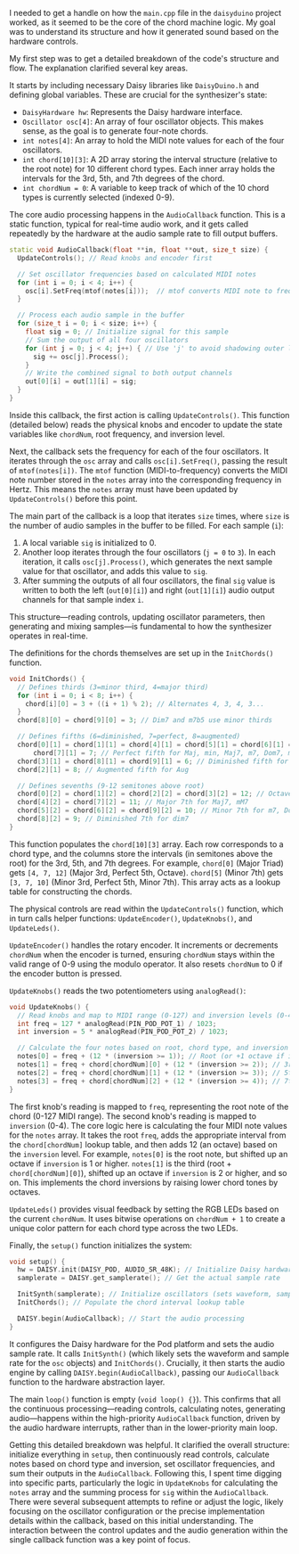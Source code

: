 I needed to get a handle on how the `main.cpp` file in the `daisyduino` project worked, as it seemed to be the core of the chord machine logic. My goal was to understand its structure and how it generated sound based on the hardware controls.

My first step was to get a detailed breakdown of the code's structure and flow. The explanation clarified several key areas.

It starts by including necessary Daisy libraries like `DaisyDuino.h` and defining global variables. These are crucial for the synthesizer's state:
- `DaisyHardware hw`: Represents the Daisy hardware interface.
- `Oscillator osc[4]`: An array of four oscillator objects. This makes sense, as the goal is to generate four-note chords.
- `int notes[4]`: An array to hold the MIDI note values for each of the four oscillators.
- `int chord[10][3]`: A 2D array storing the interval structure (relative to the root note) for 10 different chord types. Each inner array holds the intervals for the 3rd, 5th, and 7th degrees of the chord.
- `int chordNum = 0`: A variable to keep track of which of the 10 chord types is currently selected (indexed 0-9).

The core audio processing happens in the `AudioCallback` function. This is a static function, typical for real-time audio work, and it gets called repeatedly by the hardware at the audio sample rate to fill output buffers.
```cpp
static void AudioCallback(float **in, float **out, size_t size) {
  UpdateControls(); // Read knobs and encoder first

  // Set oscillator frequencies based on calculated MIDI notes
  for (int i = 0; i < 4; i++) {
    osc[i].SetFreq(mtof(notes[i]));  // mtof converts MIDI note to frequency
  }

  // Process each audio sample in the buffer
  for (size_t i = 0; i < size; i++) {
    float sig = 0; // Initialize signal for this sample
    // Sum the output of all four oscillators
    for (int j = 0; j < 4; j++) { // Use 'j' to avoid shadowing outer loop 'i'
      sig += osc[j].Process();
    }
    // Write the combined signal to both output channels
    out[0][i] = out[1][i] = sig;
  }
}
```
Inside this callback, the first action is calling `UpdateControls()`. This function (detailed below) reads the physical knobs and encoder to update the state variables like `chordNum`, root frequency, and inversion level.

Next, the callback sets the frequency for each of the four oscillators. It iterates through the `osc` array and calls `osc[i].SetFreq()`, passing the result of `mtof(notes[i])`. The `mtof` function (MIDI-to-frequency) converts the MIDI note number stored in the `notes` array into the corresponding frequency in Hertz. This means the `notes` array must have been updated by `UpdateControls()` before this point.

The main part of the callback is a loop that iterates `size` times, where `size` is the number of audio samples in the buffer to be filled. For each sample (`i`):
1. A local variable `sig` is initialized to 0.
2. Another loop iterates through the four oscillators (`j = 0` to `3`). In each iteration, it calls `osc[j].Process()`, which generates the next sample value for that oscillator, and adds this value to `sig`.
3. After summing the outputs of all four oscillators, the final `sig` value is written to both the left (`out[0][i]`) and right (`out[1][i]`) audio output channels for that sample index `i`.

This structure—reading controls, updating oscillator parameters, then generating and mixing samples—is fundamental to how the synthesizer operates in real-time.

The definitions for the chords themselves are set up in the `InitChords()` function.
```cpp
void InitChords() {
  // Defines thirds (3=minor third, 4=major third)
  for (int i = 0; i < 8; i++) {
    chord[i][0] = 3 + ((i + 1) % 2); // Alternates 4, 3, 4, 3...
  }
  chord[8][0] = chord[9][0] = 3; // Dim7 and m7b5 use minor thirds

  // Defines fifths (6=diminished, 7=perfect, 8=augmented)
  chord[0][1] = chord[1][1] = chord[4][1] = chord[5][1] = chord[6][1] =
      chord[7][1] = 7; // Perfect fifth for Maj, min, Maj7, m7, Dom7, mM7
  chord[3][1] = chord[8][1] = chord[9][1] = 6; // Diminished fifth for dim, dim7, m7b5
  chord[2][1] = 8; // Augmented fifth for Aug

  // Defines sevenths (9-12 semitones above root)
  chord[0][2] = chord[1][2] = chord[2][2] = chord[3][2] = 12; // Octave (no 7th) for triads
  chord[4][2] = chord[7][2] = 11; // Major 7th for Maj7, mM7
  chord[5][2] = chord[6][2] = chord[9][2] = 10; // Minor 7th for m7, Dom7, m7b5
  chord[8][2] = 9; // Diminished 7th for dim7
}
```
This function populates the `chord[10][3]` array. Each row corresponds to a chord type, and the columns store the intervals (in semitones above the root) for the 3rd, 5th, and 7th degrees. For example, `chord[0]` (Major Triad) gets `[4, 7, 12]` (Major 3rd, Perfect 5th, Octave). `chord[5]` (Minor 7th) gets `[3, 7, 10]` (Minor 3rd, Perfect 5th, Minor 7th). This array acts as a lookup table for constructing the chords.

The physical controls are read within the `UpdateControls()` function, which in turn calls helper functions: `UpdateEncoder()`, `UpdateKnobs()`, and `UpdateLeds()`.

`UpdateEncoder()` handles the rotary encoder. It increments or decrements `chordNum` when the encoder is turned, ensuring `chordNum` stays within the valid range of 0-9 using the modulo operator. It also resets `chordNum` to 0 if the encoder button is pressed.

`UpdateKnobs()` reads the two potentiometers using `analogRead()`:
```cpp
void UpdateKnobs() {
  // Read knobs and map to MIDI range (0-127) and inversion levels (0-4)
  int freq = 127 * analogRead(PIN_POD_POT_1) / 1023;
  int inversion = 5 * analogRead(PIN_POD_POT_2) / 1023;

  // Calculate the four notes based on root, chord type, and inversion
  notes[0] = freq + (12 * (inversion >= 1)); // Root (or +1 octave if inv >= 1)
  notes[1] = freq + chord[chordNum][0] + (12 * (inversion >= 2)); // 3rd (+1 octave if inv >= 2)
  notes[2] = freq + chord[chordNum][1] + (12 * (inversion >= 3)); // 5th (+1 octave if inv >= 3)
  notes[3] = freq + chord[chordNum][2] + (12 * (inversion >= 4)); // 7th (+1 octave if inv >= 4)
}
```
The first knob's reading is mapped to `freq`, representing the root note of the chord (0-127 MIDI range). The second knob's reading is mapped to `inversion` (0-4). The core logic here is calculating the four MIDI note values for the `notes` array. It takes the root `freq`, adds the appropriate interval from the `chord[chordNum]` lookup table, and then adds 12 (an octave) based on the `inversion` level. For example, `notes[0]` is the root note, but shifted up an octave if `inversion` is 1 or higher. `notes[1]` is the third (root + `chord[chordNum][0]`), shifted up an octave if `inversion` is 2 or higher, and so on. This implements the chord inversions by raising lower chord tones by octaves.

`UpdateLeds()` provides visual feedback by setting the RGB LEDs based on the current `chordNum`. It uses bitwise operations on `chordNum + 1` to create a unique color pattern for each chord type across the two LEDs.

Finally, the `setup()` function initializes the system:
```cpp
void setup() {
  hw = DAISY.init(DAISY_POD, AUDIO_SR_48K); // Initialize Daisy hardware for Pod at 48kHz
  samplerate = DAISY.get_samplerate(); // Get the actual sample rate

  InitSynth(samplerate); // Initialize oscillators (sets waveform, sample rate)
  InitChords(); // Populate the chord interval lookup table

  DAISY.begin(AudioCallback); // Start the audio processing
}
```
It configures the Daisy hardware for the Pod platform and sets the audio sample rate. It calls `InitSynth()` (which likely sets the waveform and sample rate for the `osc` objects) and `InitChords()`. Crucially, it then starts the audio engine by calling `DAISY.begin(AudioCallback)`, passing our `AudioCallback` function to the hardware abstraction layer.

The main `loop()` function is empty (`void loop() {}`). This confirms that all the continuous processing—reading controls, calculating notes, generating audio—happens within the high-priority `AudioCallback` function, driven by the audio hardware interrupts, rather than in the lower-priority main loop.

Getting this detailed breakdown was helpful. It clarified the overall structure: initialize everything in `setup`, then continuously read controls, calculate notes based on chord type and inversion, set oscillator frequencies, and sum their outputs in the `AudioCallback`. Following this, I spent time digging into specific parts, particularly the logic in `UpdateKnobs` for calculating the `notes` array and the summing process for `sig` within the `AudioCallback`. There were several subsequent attempts to refine or adjust the logic, likely focusing on the oscillator configuration or the precise implementation details within the callback, based on this initial understanding. The interaction between the control updates and the audio generation within the single callback function was a key point of focus.
